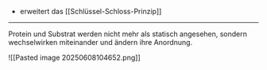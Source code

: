 - erweitert das [[Schlüssel-Schloss-Prinzip]]
---

Protein und Substrat werden nicht mehr als statisch angesehen, sondern wechselwirken miteinander und ändern ihre Anordnung.

![[Pasted image 20250608104652.png]]